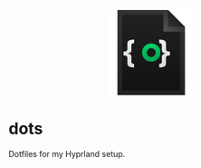 <p align="center">
    <img height="150" alt="A dark file icon. Inside it is a green circle, which is surrounded by two curly brackets." src="/file-icon.svg">
</p>

# dots
Dotfiles for my Hyprland setup.
